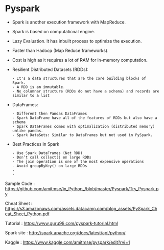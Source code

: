 # Pyspark

- Spark is another execution framework with MapReduce.
- Spark is based on computational engine.
- Lazy Evaluation. It has inbuilt process to optimize the execution. 
- Faster than Hadoop (Map Reduce frameworks). 
- Cost is high as it requires a lot of RAM for in-memory computation.

- Resilient Distributed Datasets (RDDs): 

      - It's a data structures that are the core building blocks of Spark. 
      - A RDD is an immutable.
      - No columnar structure (RDDs do not have a schema) and records are similar to a list
      
- DataFrames: 
      
      - Different then Pandas DataFrames
      - Spark DataFrame have all of the features of RDDs but also have a schema
      - Spark DataFrames comes with optimalization (distributed memory) unlike pandas.
      - Spark DataSets: Similar to DataFrames but not used in PySpark.
      
- Best Practices in Spark

      - Use Spark DataFrames (Not RDD)
      - Don’t call collect() on large RDDs
      - The join operation is one of the most expensive operations
      - Avoid groupByKey() on large RDDs
      - 
      -


Sample Code : https://github.com/amitmse/in_Python_/blob/master/Pyspark/Try_Pyspark.py

Cheat Sheet : https://s3.amazonaws.com/assets.datacamp.com/blog_assets/PySpark_Cheat_Sheet_Python.pdf

Tutorial    : https://www.guru99.com/pyspark-tutorial.html

Spark site  : http://spark.apache.org/docs/latest/api/python/

Kaggle      : https://www.kaggle.com/amitmse/pyspark/edit?rvi=1
